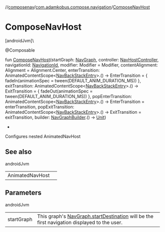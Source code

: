 //[composenav](../../index.md)/[com.adamkobus.compose.navigation](index.md)/[ComposeNavHost](-compose-nav-host.md)

# ComposeNavHost

[androidJvm]\

@Composable

fun [ComposeNavHost](-compose-nav-host.md)(startGraph: [NavGraph](../com.adamkobus.compose.navigation.destination/-nav-graph/index.md), controller: [NavHostController](https://developer.android.com/reference/kotlin/androidx/navigation/NavHostController.html), navigationId: [NavigationId](-navigation-id/index.md), modifier: Modifier = Modifier, contentAlignment: Alignment = Alignment.Center, enterTransition: AnimatedContentScope&lt;[NavBackStackEntry](https://developer.android.com/reference/kotlin/androidx/navigation/NavBackStackEntry.html)&gt;.() -&gt; EnterTransition = { fadeIn(animationSpec = tween(DEFAULT_ANIM_DURATION_MS)) }, exitTransition: AnimatedContentScope&lt;[NavBackStackEntry](https://developer.android.com/reference/kotlin/androidx/navigation/NavBackStackEntry.html)&gt;.() -&gt; ExitTransition = { fadeOut(animationSpec = tween(DEFAULT_ANIM_DURATION_MS)) }, popEnterTransition: AnimatedContentScope&lt;[NavBackStackEntry](https://developer.android.com/reference/kotlin/androidx/navigation/NavBackStackEntry.html)&gt;.() -&gt; EnterTransition = enterTransition, popExitTransition: AnimatedContentScope&lt;[NavBackStackEntry](https://developer.android.com/reference/kotlin/androidx/navigation/NavBackStackEntry.html)&gt;.() -&gt; ExitTransition = exitTransition, builder: [NavGraphBuilder](https://developer.android.com/reference/kotlin/androidx/navigation/NavGraphBuilder.html).() -&gt; [Unit](https://kotlinlang.org/api/latest/jvm/stdlib/kotlin/-unit/index.html))

- 

Configures nested AnimatedNavHost

## See also

androidJvm

| | |
|---|---|
| AnimatedNavHost |  |

## Parameters

androidJvm

| | |
|---|---|
| startGraph | This graph's [NavGraph.startDestination](../com.adamkobus.compose.navigation.destination/-nav-graph/start-destination.md) will be the first navigation displayed to the user. |
